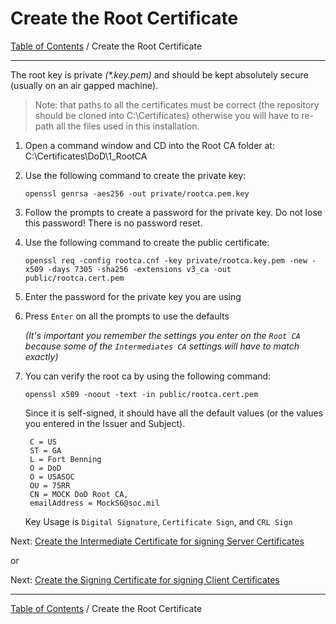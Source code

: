 # Create the Root Certificate

[Table of Contents](../../README.md) / Create the Root Certificate

------------------------------------------------------------------

The root key is private *(\*.key.pem)* and should be kept absolutely secure (usually on an air gapped machine).

> Note: that paths to all the certificates must be correct (the repository should be cloned into C:\Certificates) otherwise you will have to re-path all the files used in this installation.

1. Open a command window and CD into the Root CA folder at: C:\Certificates\DoD\1_RootCA

2. Use the following command to create the private key:

       openssl genrsa -aes256 -out private/rootca.pem.key

3. Follow the prompts to create a password for the private key.  Do not lose this password!  There is no password reset.

4. Use the following command to create the public certificate:

       openssl req -config rootca.cnf -key private/rootca.key.pem -new -x509 -days 7305 -sha256 -extensions v3_ca -out public/rootca.cert.pem

5. Enter the password for the private key you are using

6. Press `Enter` on all the prompts to use the defaults

   *(It's important you remember the settings you enter on the `Root CA` because some of the `Intermediates CA` settings will have to match exactly)*

7. You can verify the root ca by using the following command:

       openssl x509 -noout -text -in public/rootca.cert.pem

    Since it is self-signed, it should have all the default values (or the values you entered in the Issuer and Subject).

        C = US
        ST = GA
        L = Fort Benning
        O = DoD
        O = USASOC
        OU = 75RR
        CN = MOCK DoD Root CA,
        emailAddress = MockS6@soc.mil

    Key Usage is `Digital Signature`, `Certificate Sign`, and `CRL Sign`

Next: [Create the Intermediate Certificate for signing Server Certificates](../1A_IntermediateCA/README.md)

or

Next: [Create the Signing Certificate for signing Client Certificates](../1B_SigningCA/README.md)

------------------------------------------------------------------
[Table of Contents](../../README.md) / Create the Root Certificate